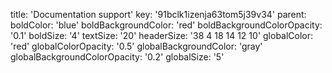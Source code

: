 title: 'Documentation support'
key: '91bclk1izenja63tom5j39v34'
parent: 
boldColor: 'blue'
boldBackgroundColor: 'red'
boldBackgroundColorOpacity: '0.1'
boldSize: '4'
textSize: '20'
headerSize: '38 4 18 14 12 10'
globalColor: 'red'
globalColorOpacity: '0.5'
globalBackgroundColor: 'gray'
globalBackgroundColorOpacity: '0.2'
globalSize: '5'


